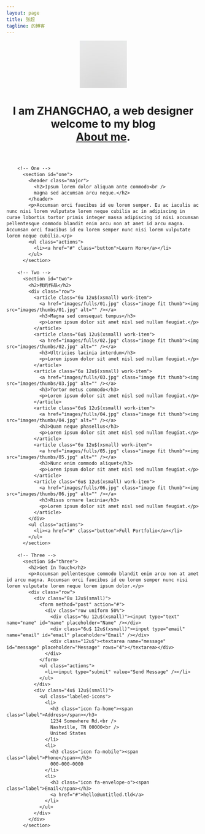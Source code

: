 ```yaml
---
layout: page
title: 张超
tagline: 的博客
---
```

<header id="header">
  <a href="#" class="image avatar"><img src="images/avatar.jpg" alt="" /></a>
  <h1><strong>I am ZHANGCHAO</strong>, a web designer<br />
  welcome to my blog<br />
  <a href="http://html5up.net">About me</a>.</h1>
</header>

<div id="main">

        <!-- One -->
          <section id="one">
            <header class="major">
              <h2>Ipsum lorem dolor aliquam ante commodo<br />
              magna sed accumsan arcu neque.</h2>
            </header>
            <p>Accumsan orci faucibus id eu lorem semper. Eu ac iaculis ac nunc nisi lorem vulputate lorem neque cubilia ac in adipiscing in curae lobortis tortor primis integer massa adipiscing id nisi accumsan pellentesque commodo blandit enim arcu non at amet id arcu magna. Accumsan orci faucibus id eu lorem semper nunc nisi lorem vulputate lorem neque cubilia.</p>
            <ul class="actions">
              <li><a href="#" class="button">Learn More</a></li>
            </ul>
          </section>

        <!-- Two -->
          <section id="two">
            <h2>我的作品</h2>
            <div class="row">
              <article class="6u 12u$(xsmall) work-item">
                <a href="images/fulls/01.jpg" class="image fit thumb"><img src="images/thumbs/01.jpg" alt="" /></a>
                <h3>Magna sed consequat tempus</h3>
                <p>Lorem ipsum dolor sit amet nisl sed nullam feugiat.</p>
              </article>
              <article class="6u$ 12u$(xsmall) work-item">
                <a href="images/fulls/02.jpg" class="image fit thumb"><img src="images/thumbs/02.jpg" alt="" /></a>
                <h3>Ultricies lacinia interdum</h3>
                <p>Lorem ipsum dolor sit amet nisl sed nullam feugiat.</p>
              </article>
              <article class="6u 12u$(xsmall) work-item">
                <a href="images/fulls/03.jpg" class="image fit thumb"><img src="images/thumbs/03.jpg" alt="" /></a>
                <h3>Tortor metus commodo</h3>
                <p>Lorem ipsum dolor sit amet nisl sed nullam feugiat.</p>
              </article>
              <article class="6u$ 12u$(xsmall) work-item">
                <a href="images/fulls/04.jpg" class="image fit thumb"><img src="images/thumbs/04.jpg" alt="" /></a>
                <h3>Quam neque phasellus</h3>
                <p>Lorem ipsum dolor sit amet nisl sed nullam feugiat.</p>
              </article>
              <article class="6u 12u$(xsmall) work-item">
                <a href="images/fulls/05.jpg" class="image fit thumb"><img src="images/thumbs/05.jpg" alt="" /></a>
                <h3>Nunc enim commodo aliquet</h3>
                <p>Lorem ipsum dolor sit amet nisl sed nullam feugiat.</p>
              </article>
              <article class="6u$ 12u$(xsmall) work-item">
                <a href="images/fulls/06.jpg" class="image fit thumb"><img src="images/thumbs/06.jpg" alt="" /></a>
                <h3>Risus ornare lacinia</h3>
                <p>Lorem ipsum dolor sit amet nisl sed nullam feugiat.</p>
              </article>
            </div>
            <ul class="actions">
              <li><a href="#" class="button">Full Portfolio</a></li>
            </ul>
          </section>

        <!-- Three -->
          <section id="three">
            <h2>Get In Touch</h2>
            <p>Accumsan pellentesque commodo blandit enim arcu non at amet id arcu magna. Accumsan orci faucibus id eu lorem semper nunc nisi lorem vulputate lorem neque lorem ipsum dolor.</p>
            <div class="row">
              <div class="8u 12u$(small)">
                <form method="post" action="#">
                  <div class="row uniform 50%">
                    <div class="6u 12u$(xsmall)"><input type="text" name="name" id="name" placeholder="Name" /></div>
                    <div class="6u$ 12u$(xsmall)"><input type="email" name="email" id="email" placeholder="Email" /></div>
                    <div class="12u$"><textarea name="message" id="message" placeholder="Message" rows="4"></textarea></div>
                  </div>
                </form>
                <ul class="actions">
                  <li><input type="submit" value="Send Message" /></li>
                </ul>
              </div>
              <div class="4u$ 12u$(small)">
                <ul class="labeled-icons">
                  <li>
                    <h3 class="icon fa-home"><span class="label">Address</span></h3>
                    1234 Somewhere Rd.<br />
                    Nashville, TN 00000<br />
                    United States
                  </li>
                  <li>
                    <h3 class="icon fa-mobile"><span class="label">Phone</span></h3>
                    000-000-0000
                  </li>
                  <li>
                    <h3 class="icon fa-envelope-o"><span class="label">Email</span></h3>
                    <a href="#">hello@untitled.tld</a>
                  </li>
                </ul>
              </div>
            </div>
          </section>

        
<!-- <ul class="posts">
  {% for post in site.posts %}
    <li><span>{{ post.date | date_to_string }}</span> &raquo; <a href="{{ BASE_PATH }}{{ post.url }}">{{ post.title }}</a></li>
  {% endfor %}
</ul> -->



